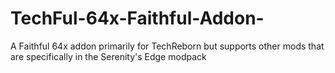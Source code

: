 # TechFul-64x-Faithful-Addon-
A Faithful 64x addon primarily for TechReborn but supports other mods that are specifically in the Serenity's Edge modpack

